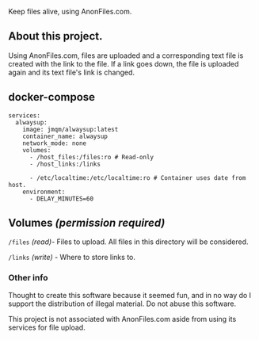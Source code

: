 Keep files alive, using AnonFiles.com.

## About this project.
Using AnonFiles.com, files are uploaded and a corresponding text file is created with the link to the file. If a link goes down, the file is uploaded again and its text file's link is changed.

## docker-compose
```
services:
  alwaysup:
    image: jmqm/alwaysup:latest
    container_name: alwaysup
    network_mode: none
    volumes:
      - /host_files:/files:ro # Read-only
      - /host_links:/links

      - /etc/localtime:/etc/localtime:ro # Container uses date from host.
    environment:
      - DELAY_MINUTES=60
```

## Volumes _(permission required)_
`/files` _(read)_- Files to upload. All files in this directory will be considered.

`/links` _(write)_ - Where to store links to.

### Other info
Thought to create this software because it seemed fun, and in no way do I support the distribution of illegal material. Do not abuse this software.

This project is not associated with AnonFiles.com aside from using its services for file upload.
